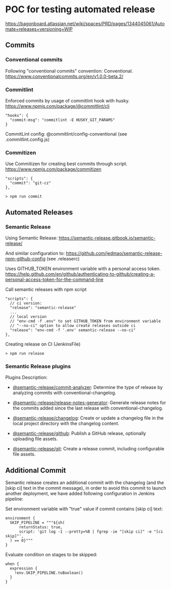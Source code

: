 # POC for testing automated release

https://bagonboard.atlassian.net/wiki/spaces/PRD/pages/1344045061/Automate+releases+versioning+WIP

## Commits

### Conventional commits

Following "conventional commits" convention: Conventional. https://www.conventionalcommits.org/en/v1.0.0-beta.2/

### Commitlint

Enforced commits by usage of commitlint hook with husky. https://www.npmjs.com/package/@commitlint/cli

```
"hooks": {
  "commit-msg": "commitlint -E HUSKY_GIT_PARAMS"
}
```
CommitLint config: @commitlint/config-conventional (see .commitlint.config.js)

### Commitizen

Use Commitizen for creating best commits through script. https://www.npmjs.com/package/commitizen

```
"scripts": {
  "commit": "git-cz"
},
```

```
> npm run commit
```

## Automated Releases

### Semantic Release

Using Semantic Release: https://semantic-release.gitbook.io/semantic-release/

And similar configuration to: https://github.com/jedmao/semantic-release-npm-github-config (see .releaserc)

Uses GITHUB_TOKEN environment variable with a personal access token. https://help.github.com/en/github/authenticating-to-github/creating-a-personal-access-token-for-the-command-line

Call semantic releases with npm script

```
"scripts": {
  // ci version:
  "release": "semantic-release"
  ...
  // local version 
  // "env-cmd -f .env" to set GITHUB_TOKEN from environment variable
  // "--no-ci" option to allow create releases outside ci
  "release": "env-cmd -f '.env' semantic-release --no-ci"
},
```

Creating release on CI (JenkinsFile)
```
> npm run release
```

### Semantic Release plugins

Plugins Description:

- [@semantic-release/commit-analyzer](https://github.com/semantic-release/commit-analyzer): Determine the type of release by analyzing commits with conventional-changelog.

- [@semantic-release/release-notes-generator](https://github.com/semantic-release/release-notes-generator):  Generate release notes for the commits added since the last release with conventional-changelog.

- [@semantic-release/changelog](https://github.com/semantic-release/changelog): Create or update a changelog file in the local project directory with the changelog content.

- [@semantic-release/github](https://github.com/semantic-release/github): Publish a GitHub release, optionally uploading file assets.

- [@semantic-release/git](https://github.com/semantic-release/git): Create a release commit, including configurable file assets.


## Additional Commit

Semantic release creates an additional commit with the changelog (and the [skip ci] text in the commit message), in order to avoid this commit to launch another deployment, we have added following configuration in Jenkins pipeline:

Set environment variable with "true" value if commit contains [skip ci] text:

```
environment {
  SKIP_PIPELINE = """${sh(
      returnStatus: true,
      script: 'git log -1 --pretty=%B | fgrep -ie "[skip ci]" -e "[ci skip]"',
  ) == 0}"""
}
```

Evaluate condition on stages to be skipped:

```
when {
  expression {
    !env.SKIP_PIPELINE.toBoolean()
  }
}
```